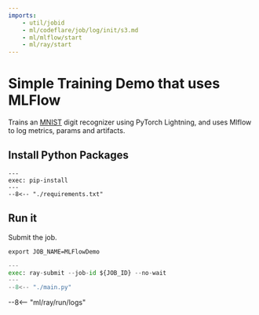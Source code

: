 ```yaml
---
imports:
    - util/jobid
    - ml/codeflare/job/log/init/s3.md
    - ml/mlflow/start
    - ml/ray/start
---
```


# Simple Training Demo that uses MLFlow

Trains an [MNIST](https://en.wikipedia.org/wiki/MNIST_database) digit recognizer using PyTorch Lightning, and uses
Mlflow to log metrics, params and artifacts.

## Install Python Packages

```shell
---
exec: pip-install
---
--8<-- "./requirements.txt"
```

## Run it

Submit the job.

```shell
export JOB_NAME=MLFlowDemo
```

```python
---
exec: ray-submit --job-id ${JOB_ID} --no-wait
---
--8<-- "./main.py"
```

--8<-- "ml/ray/run/logs"
